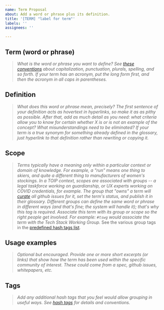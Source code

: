 ```yaml
---
name: Term Proposal
about: Add a word or phrase plus its definition.
title: '[TERM] "label for term"'
labels: ''
assignees: ''

---
```


## Term (word or phrase)
>_What is the word or phrase you want to define? See [these conventions](/docs/term-conventions.md) about capitalization, punctuation, plurals, spelling, and so forth. If your term has an acronym, put the long form first, and then the acronym in all caps in parentheses._

## Definition
>_What does this word or phrase mean, precisely? The first sentence of your definition acts as hovertext in hyperlinks, so make it as as pithy as possible. After that, add as much detail as you need: what criteria allow you to know for certain whether X is or is not an example of the concept? What misunderstandings need to be eliminated? If your term is a true synonym for something already defined in the glossary, just hyperlink to that definition rather than rewriting or copying it._

## Scope
>_Terms typically have a meaning only within a particular context or domain of knowledge. For example, a "run" means one thing to skiers, and quite a different thing to manufacturers of women's stockings. In a TOIP context, scopes are associated with groups -- a legal taskforce working on guardianship, or UX experts working on COVID credentials, for example. The group that "owns" a term will [curate](/docs/curation) all github issues for it, set the term's status, and publish it in their glossary. Different groups can define the same word or phrase in different ways (and that's fine; the system will handle it); that's why this tag is required. Associate this term with its group or scope so the right people get involved. For example: `#tswg` would associate the term with the Tech Stack Working Group._ See the various group tags in the [predefined hash tags list](/docs/hash-tags.md#predefined).

## Usage examples
>_Optional but encouraged. Provide one or more short excerpts (or links) that show how the term has been used within the specific community of interest. These could come from a spec, github issues, whitepapers, etc._

## Tags
>_Add any additional hash tags that you feel would allow grouping in useful ways. See [hash tags](/docs/hash-tags.md) for details and conventions._
